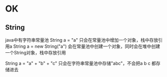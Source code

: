 # OK
## String

java中有字符串常量池
String a = "a"
只会在常量池中增加一个对象，栈中存放引用a
String a = new String("a")
会在常量池中创建一个对象，同时会在堆中创建一个String对象，栈中存放引用


String a = "a" + "b" + "c"
只会在字符串常量池中存储"abc"，不会把a b c 都存储进去
